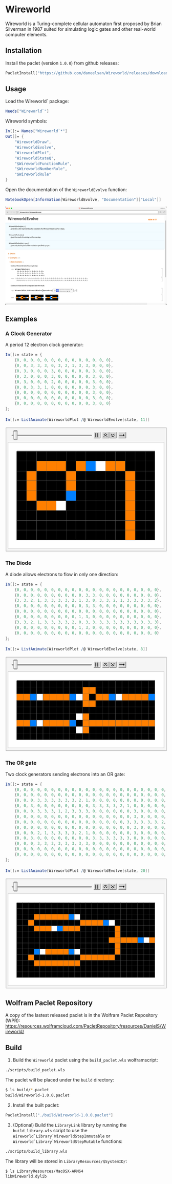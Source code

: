 # Wireworld

Wireworld is a Turing-complete cellular automaton first proposed by Brian Silverman in 1987 suited for simulating logic gates and other real-world computer elements.

## Installation

Install the paclet (version `1.0.0`) from github releases:
```Mathematica
PacletInstall["https://github.com/daneelsan/Wireworld/releases/download/v1.0.0/Wireworld-1.0.0.paclet"]
```

## Usage

Load the Wireworld` package:
```Mathematica
Needs["Wireworld`"]
```

Wireworld symbols:
```Mathematica
In[]:= Names["Wireworld`*"]
Out[]= {
	"WireworldDraw",
	"WireworldEvolve",
	"WireworldPlot",
	"WireworldStateQ",
	"$WireworldFunctionRule",
	"$WireworldNumberRule",
	"$WireworldRule"
}
```

Open the documentation of the `WireworldEvolve` function:
```Mathematica
NotebookOpen[Information[WireworldEvolve, "Documentation"]["Local"]]
```
![ref/WireworldEvolve](./screenshots/ref-WireworldEvolve.png)

## Examples

### A Clock Generator

A period 12 electron clock generator:
```Mathematica
In[]:= state = {
	{0, 0, 0, 0, 0, 0, 0, 0, 0, 0, 0, 0, 0, 0},
	{0, 0, 3, 3, 3, 0, 3, 2, 1, 3, 3, 0, 0, 0},
	{0, 3, 0, 0, 0, 3, 0, 0, 0, 0, 0, 3, 0, 0},
	{0, 3, 0, 0, 0, 3, 0, 0, 0, 0, 0, 3, 0, 0},
	{0, 3, 0, 0, 0, 2, 0, 0, 0, 0, 0, 3, 0, 0},
	{0, 0, 3, 3, 1, 0, 0, 0, 0, 0, 0, 3, 0, 0},
	{0, 0, 0, 0, 0, 0, 0, 0, 0, 0, 0, 3, 0, 0},
	{0, 0, 0, 0, 0, 0, 0, 0, 0, 0, 0, 3, 0, 0},
	{0, 0, 0, 0, 0, 0, 0, 0, 0, 0, 0, 3, 0, 0}
};

In[]:= ListAnimate[WireworldPlot /@ WireworldEvolve[state, 11]]
```
![A clock generator](./screenshots/example-ClockGenerator.gif)

### The Diode

A diode allows electrons to flow in only one direction:
```Mathematica
In[]:= state = {
	{0, 0, 0, 0, 0, 0, 0, 0, 0, 0, 0, 0, 0, 0, 0, 0, 0, 0, 0, 0, 0},
	{0, 0, 0, 0, 0, 0, 0, 0, 0, 0, 3, 3, 0, 0, 0, 0, 0, 0, 0, 0, 0},
	{3, 3, 2, 1, 3, 3, 3, 3, 2, 1, 3, 0, 3, 3, 2, 1, 3, 3, 3, 3, 2},
	{0, 0, 0, 0, 0, 0, 0, 0, 0, 0, 3, 3, 0, 0, 0, 0, 0, 0, 0, 0, 0},
	{0, 0, 0, 0, 0, 0, 0, 0, 0, 0, 0, 0, 0, 0, 0, 0, 0, 0, 0, 0, 0},
	{0, 0, 0, 0, 0, 0, 0, 0, 0, 1, 3, 0, 0, 0, 0, 0, 0, 0, 0, 0, 0},
	{3, 3, 2, 1, 3, 3, 3, 3, 2, 0, 3, 3, 3, 3, 3, 3, 3, 3, 3, 3, 3},
	{0, 0, 0, 0, 0, 0, 0, 0, 0, 1, 3, 0, 0, 0, 0, 0, 0, 0, 0, 0, 0},
	{0, 0, 0, 0, 0, 0, 0, 0, 0, 0, 0, 0, 0, 0, 0, 0, 0, 0, 0, 0, 0}
};

In[]:= ListAnimate[WireworldPlot /@ WireworldEvolve[state, 8]]
```
![Two diodes](./screenshots/example-Diode.gif)

### The OR gate
Two clock generators sending electrons into an OR gate:
```Mathematica
In[]:= state = {
	{0, 0, 0, 0, 0, 0, 0, 0, 0, 0, 0, 0, 0, 0, 0, 0, 0, 0, 0, 0, 0, 0, 0, 0},
	{0, 0, 0, 0, 0, 0, 0, 0, 0, 0, 0, 0, 0, 0, 0, 0, 0, 0, 0, 0, 0, 0, 0, 0},
	{0, 0, 0, 3, 3, 3, 3, 3, 3, 2, 1, 0, 0, 0, 0, 0, 0, 0, 0, 0, 0, 0, 0, 0},
	{0, 0, 3, 0, 0, 0, 0, 0, 0, 0, 0, 3, 3, 3, 3, 2, 1, 0, 0, 0, 0, 0, 0, 0},
	{0, 0, 0, 3, 3, 3, 1, 2, 3, 3, 3, 0, 0, 0, 0, 0, 0, 3, 0, 0, 0, 0, 0, 0},
	{0, 0, 0, 0, 0, 0, 0, 0, 0, 0, 0, 0, 0, 0, 0, 0, 0, 3, 0, 0, 0, 0, 0, 0},
	{0, 0, 0, 0, 0, 0, 0, 0, 0, 0, 0, 0, 0, 0, 0, 0, 3, 3, 3, 3, 3, 2, 1, 3},
	{0, 0, 0, 0, 0, 0, 0, 0, 0, 0, 0, 0, 0, 0, 0, 0, 0, 3, 0, 0, 0, 0, 0, 0},
	{0, 0, 0, 2, 1, 3, 3, 3, 3, 2, 1, 0, 0, 0, 0, 0, 0, 3, 0, 0, 0, 0, 0, 0},
	{0, 0, 3, 0, 0, 0, 0, 0, 0, 0, 0, 3, 3, 3, 3, 3, 3, 0, 0, 0, 0, 0, 0, 0},
	{0, 0, 0, 3, 3, 3, 3, 3, 3, 3, 3, 0, 0, 0, 0, 0, 0, 0, 0, 0, 0, 0, 0, 0},
	{0, 0, 0, 0, 0, 0, 0, 0, 0, 0, 0, 0, 0, 0, 0, 0, 0, 0, 0, 0, 0, 0, 0, 0},
	{0, 0, 0, 0, 0, 0, 0, 0, 0, 0, 0, 0, 0, 0, 0, 0, 0, 0, 0, 0, 0, 0, 0, 0}
};

In[]:= ListAnimate[WireworldPlot /@ WireworldEvolve[state, 20]]
```
![An OR gate](./screenshots/example-OR.gif)

## Wolfram Paclet Repository

A copy of the lastest released paclet is in the Wolfram Paclet Repository (WPR):
https://resources.wolframcloud.com/PacletRepository/resources/DanielS/Wireworld/

## Build

1. Build the `Wireworld` paclet using the `build_paclet.wls` wolframscript:
```bash
./scripts/build_paclet.wls
```
   The paclet will be placed under the `build` directory:
```bash
$ ls build/*.paclet
build/Wireworld-1.0.0.paclet
```

2. Install the built paclet:
```Mathematica
PacletInstall["./build/Wireworld-1.0.0.paclet"]
```

3. (Optional) Build the `LibraryLink` library by running the `build_library.wls` script to use the ```Wireworld`Library`WireworldStepImmutable``` or ```Wireworld`Library`WireworldStepMutable``` functions:
```bash
./scripts/build_library.wls
```
   The library will be stored in `LibraryResources/$SystemID/`:
```bash
$ ls LibraryResources/MacOSX-ARM64
libWireworld.dylib
```
